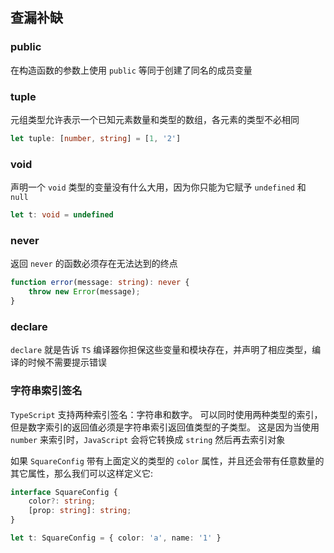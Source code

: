 ## 查漏补缺 

### public

在构造函数的参数上使用 `public` 等同于创建了同名的成员变量

### tuple

元组类型允许表示一个已知元素数量和类型的数组，各元素的类型不必相同

```typescript
let tuple: [number, string] = [1, '2'] 
```

### void

声明一个 `void` 类型的变量没有什么大用，因为你只能为它赋予 `undefined` 和  `null`

```typescript
let t: void = undefined
```

### never

返回 `never` 的函数必须存在无法达到的终点

```typescript
function error(message: string): never {
    throw new Error(message);
}
```

### declare
`declare` 就是告诉 `TS` 编译器你担保这些变量和模块存在，并声明了相应类型，编译的时候不需要提示错误

### 字符串索引签名

`TypeScript` 支持两种索引签名：字符串和数字。 
可以同时使用两种类型的索引，但是数字索引的返回值必须是字符串索引返回值类型的子类型。 这是因为当使用 `number` 来索引时，`JavaScript` 会将它转换成 `string` 然后再去索引对象

 如果 `SquareConfig` 带有上面定义的类型的 `color` 属性，并且还会带有任意数量的其它属性，那么我们可以这样定义它:

```typescript
interface SquareConfig {
    color?: string;
    [prop: string]: string;
}

let t: SquareConfig = { color: 'a', name: '1' }
```
